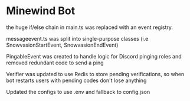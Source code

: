 # Minewind Bot
the huge if/else chain in main.ts was replaced with an event registry.

messageevent.ts was split into single-purpose classes (i.e SnowvasionStartEvent, SnowvasionEndEvent)

PingableEvent was created to handle logic for Discord pinging roles and removed redundant code to send a ping

Verifier was updated to use Redis to store pending verifications, so when bot restarts users with pending codes don't lose anything

Updated the configs to use .env and fallback to config.json
